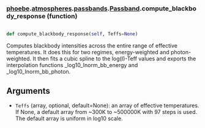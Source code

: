### [phoebe](phoebe.md).[atmospheres](phoebe.atmospheres.md).[passbands](phoebe.atmospheres.passbands.md).[Passband](phoebe.atmospheres.passbands.Passband.md).compute_blackbody_response (function)


```py

def compute_blackbody_response(self, Teffs=None)

```



Computes blackbody intensities across the entire range of
effective temperatures. It does this for two regimes, energy-weighted
and photon-weighted. It then fits a cubic spline to the log(I)-Teff
values and exports the interpolation functions _log10_Inorm_bb_energy
and _log10_Inorm_bb_photon.

Arguments
----------
* `Teffs` (array, optional, default=None): an array of effective
    temperatures. If None, a default array from ~300K to ~500000K with
    97 steps is used. The default array is uniform in log10 scale.

